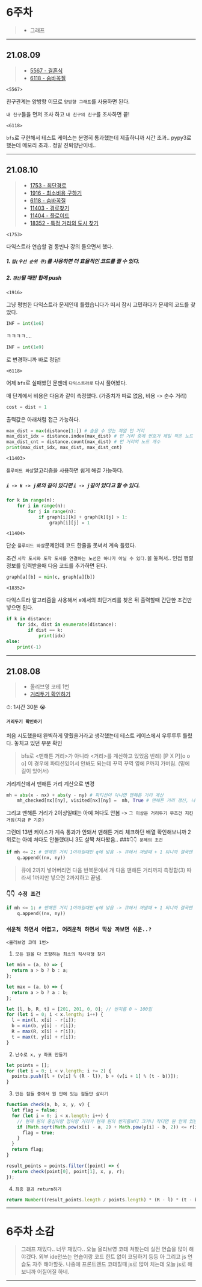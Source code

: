 # 6주차

> - 그래프

---

## 21.08.09

> - [5567 - 결혼식](https://www.acmicpc.net/problem/5567)
> - [6118 - 숨바꼭질](https://www.acmicpc.net/problem/6618)

`<5567>`

친구관계는 양방향 이므로 `양방향 그래프`를 사용하면 된다.

`내 친구`들을 먼저 조사 하고 `내 친구의 친구`를 조사하면 끝!

`<6118>`

`bfs`로 구현해서 테스트 케이스는 분명히 통과했는데 제출하니까 시간 초과..
pypy3로 했는데 메모리 초과..
정말 진퇴양난이네..

---

## 21.08.10

> - [1753 - 최단경로](https://www.acmicpc.net/problem/1753)
> - [1916 - 최소비용 구하기](https://www.acmicpc.net/problem/1916)
> - [6118 - 숨바꼭질](https://www.acmicpc.net/problem/6118)
> - [11403 - 경로찾기](https://www.acmicpc.net/problem/11403)
> - [11404 - 플로이드](https://www.acmicpc.net/problem/11404)
> - [18352 - 특정 거리의 도시 찾기](https://www.acmicpc.net/problem/18352)

`<1753>`

다익스트라 연습할 겸 동빈나 강의 들으면서 했다.

##### 1. `힙(우선 순위 큐)`를 사용하면 더 효율적인 코드를 짤 수 있다.

##### 2. `갱신`될 때만 힙에 push

`<1916>`

그냥 평범한 다익스트라 문제인데 틀렸습니다가 떠서 잠시 고민하다가 문제의 코드를 찾았다.

```python
INF = int(1e6)
```

ㅋㅋㅋㅋ....

```python
INF = int(1e9)
```

로 변경하니까 바로 정답!

`<6118>`

어제 `bfs`로 실패했던 문젠데 `다익스트라로` 다시 풀어봤다.

매 단계에서 비용은 다음과 같이 측정했다. (가중치가 따로 없음, 비용 -> 순수 거리)

```python
cost = dist + 1
```

출력값은 아래처럼 접근 가능하다.

```python
max_dist = max(distance[1:]) # 숨을 수 있는 제일 먼 거리
max_dist_idx = distance.index(max_dist) # 먼 거리 중에 번호가 제일 작은 노드
max_dist_cnt = distance.count(max_dist) # 먼 거리의 노드 개수
print(max_dist_idx, max_dist, max_dist_cnt)
```

`<11403>`

`플루이드 와샬`알고리즘을 사용하면 쉽게 해결 가능하다.

##### `i -> k -> j`로의 길이 있다면 `i -> j`길이 있다고 할 수 있다.

```python
for k in range(n):
    for i in range(n):
        for j in range(n):
            if graph[i][k] + graph[k][j] > 1:
                graph[i][j] = 1
```

`<11404>`

단순 `플루이드 와샬`문제인데 코드 한줄을 못써서 계속 틀렸다.

조건 `시작 도시와 도착 도시를 연결하는 노선은 하나가 아닐 수 있다.`을 놓쳐서..
인접 행렬 정보를 입력받을때 다음 코드를 추가하면 된다.

```python
graph[a][b] = min(c, graph[a][b])
```

`<18352>`

다익스트라 알고리즘을 사용해서 x에서의 최단거리를 찾은 뒤 출력할때 간단한 조건만 넣으면 된다.

```python
if k in distance:
    for idx, dist in enumerate(distance):
        if dist == k:
            print(idx)
else:
    print(-1)
```

---

## 21.08.08

> - 올리브영 코테 1번
> - [거리두기 확인하기](https://programmers.co.kr/learn/courses/30/lessons/81302)

⏱: 1시간 30분 😭

#### `거리두기 확인하기`

처음 시도했을때 완벽하게 맞췄을거라고 생각했는데 테스트 케이스에서 우루루루 틀렸다.
놓치고 있던 부분 확인

> bfs로 <맨해튼 거리>가 아니라 <거리>를 계산하고 있었음
> 반례) [P X P][o o o] 이 경우에 파티션있어서 안봐도 되는데 꾸역 꾸역 옆에 P까지 가버림. (밑에 길이 있어서)

거리계산에서 맨해튼 거리 계산으로 변경

```python
mh = abs(x - nx) + abs(y - ny) # 파티션이 아니면 맨해튼 거리 계산
    mh_checked[nx][ny], visited[nx][ny] =  mh, True # 맨해튼 거리 갱신, 나 들렸어요
```

그리고 맨해튼 거리가 2이상일떄는 아예 쳐다도 안봄 -> `그 이상은 거리두기 무조건 지킨거임(지금 P 기준)`

그런데 13번 케이스가 계속 통과가 안돼서 맨해튼 거리 체크하던 배열 확인해보니까 2위로는 아예 쳐다도 안볼랬더니 3도 살짝 쳐다봤음.. ###`👇👇 문제의 조건`

```python
if mh <= 2: # 맨해튼 거리 1이하일때만 q에 넣음 -> 큐에서 꺼낼때 + 1 되니까 결국엔 거리가 2인애들까지임
    q.append((nx, ny))
```

> 큐에 2까지 넣어버리면 다음 반복문에서 걔 다음 맨해튼 거리까지 측정함(3)
> 따라서 1까지만 넣으면 2까지하고 끝냄.

### `👇👇 수정 조건`

```python
if mh <= 1: # 맨해튼 거리 1이하일때만 q에 넣음 -> 큐에서 꺼낼때 + 1 되니까 결국엔 거리가 2인애들까지임
    q.append((nx, ny))
```

### `쉬운척 하면서 어렵고, 어려운척 하면서 막상 까보면 쉬운..?`

`<올리브영 코테 1번>`

1. `모든 원을 다 포함하는 최소의 직사각형 찾기`

```js
let min = (a, b) => {
  return a > b ? b : a;
};

let max = (a, b) => {
  return a > b ? a : b;
};

let [l, b, R, t] = [201, 201, 0, 0]; // 반지름 0 ~ 100임
for (let i = 0; i < x.length; i++) {
  l = min(l, x[i] - r[i]);
  b = min(b, y[i] - r[i]);
  R = max(R, x[i] + r[i]);
  t = max(t, y[i] + r[i]);
}
```

2. `난수로 x, y 좌표 만들기`

```js
let points = [];
for (let i = 0; i < v.length; i += 2) {
  points.push([l + (v[i] % (R - l)), b + (v[i + 1] % (t - b))]);
}
```

3. `만든 점들 중에서 원 안에 있는 점들만 살리기`

```js
function check(a, b, x, y, v) {
  let flag = false;
  for (let i = 0; i < x.length; i++) {
    // 현재 원의 중심이랑 점이랑 거리가 현재 원의 반지름보다 크거나 작다면 원 안에 있는 점.
    if (Math.sqrt(Math.pow(x[i] - a, 2) + Math.pow(y[i] - b, 2)) <= r[i]) {
      flag = true;
    }
  }
  return flag;
}

result_points = points.filter((point) => {
  return check(point[0], point[1], x, y, r);
});
```

4. `최종 결과 return하기`

```js
return Number((result_points.length / points.length) * (R - l) * (t - b));
```

---

# 6주차 소감

> 그래프 재밌다.. 너무 재밌다..
> 오늘 올리브영 코테 쳐봤는데 실전 연습을 많이 해야겠다. 외부 ide안쓰는 연습이랑 코드 힌트 없이 코딩하기 등등
> 아 그리고 js 연습도 자주 해야할듯.
> 나중에 프론트엔드 코테칠때 js로 많이 치는데 오늘 js로 해보니까 어질어질 하네.

---
